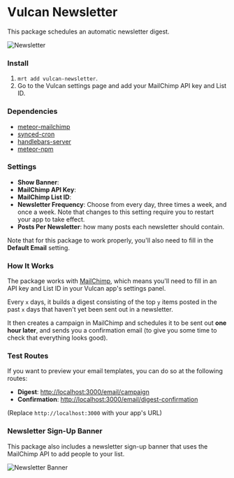 # Vulcan Newsletter

This package schedules an automatic newsletter digest.

![Newsletter](http://f.cl.ly/items/0V0F351k1R1i3L1k1D0J/telescope-newsletter.png)

### Install

1. `mrt add vulcan-newsletter`.
2. Go to the Vulcan settings page and add your MailChimp API key and List ID. 

### Dependencies

- [meteor-mailchimp](https://github.com/MiroHibler/meteor-mailchimp/)
- [synced-cron](https://github.com/percolatestudio/meteor-synced-cron)
- [handlebars-server](https://github.com/EventedMind/meteor-handlebars-server)
- [meteor-npm](https://github.com/arunoda/meteor-npm/)

### Settings

- **Show Banner**: 
- **MailChimp API Key**: 
- **MailChimp List ID**: 
- **Newsletter Frequency**: Choose from every day, three times a week, and once a week. Note that changes to this setting require you to restart your app to take effect. 
- **Posts Per Newsletter**: how many posts each newsletter should contain. 

Note that for this package to work properly, you'll also need to fill in the **Default Email** setting. 

### How It Works

The package works with [MailChimp](http://mailchimp.com), which means you'll need to fill in an API key and List ID in your Vulcan app's settings panel. 

Every `x` days, it builds a digest consisting of the top `y` items posted in the past `x` days that haven't yet been sent out in a newsletter. 

It then creates a campaign in MailChimp and schedules it to be sent out **one hour later**, and sends you a confirmation email (to give you some time to check that everything looks good).

### Test Routes

If you want to preview your email templates, you can do so at the following routes: 

- **Digest**: [http://localhost:3000/email/campaign](http://localhost:3000/email/campaign)
- **Confirmation**: [http://localhost:3000/email/digest-confirmation](http://localhost:3000/email/digest-confirmation)

(Replace `http://localhost:3000` with your app's URL)

### Newsletter Sign-Up Banner

This package also includes a newsletter sign-up banner that uses the MailChimp API to add people to your list. 

![Newsletter Banner](http://f.cl.ly/items/3k282w2b0I1U3y200944/telescope-newsletter-banner.png)
